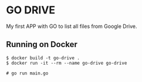 # GO DRIVE

My first APP with GO to list all files from Google Drive.

## Running on Docker

```
$ docker build -t go-drive .
$ docker run -it --rm --name go-drive go-drive
```

```
# go run main.go
```